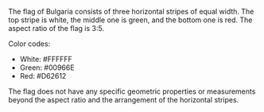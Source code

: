 The flag of Bulgaria consists of three horizontal stripes of equal width. The top stripe is white, the middle one is green, and the bottom one is red. The aspect ratio of the flag is 3:5.

Color codes:
- White: #FFFFFF
- Green: #00966E
- Red: #D62612

The flag does not have any specific geometric properties or measurements beyond the aspect ratio and the arrangement of the horizontal stripes.